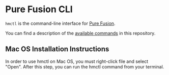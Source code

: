 # Pure Fusion CLI

`hmctl` is the command-line interface for [Pure Fusion](https://www.purestorage.com/enable/pure-fusion.html).

You can find a description of the [available commands](./docs/hmctl.md) in this repository.

## Mac OS Installation Instructions

In order to use hmctl on Mac OS, you must right-click file and select "Open". After this step, you can run the hmctl command from your terminal.
